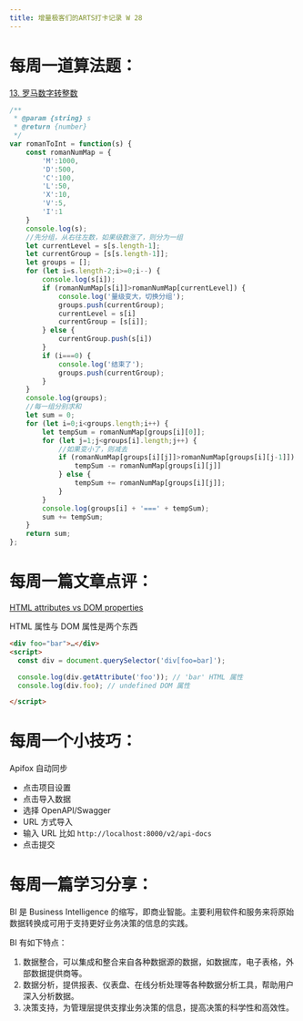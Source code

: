 ```yaml
---
title: 增量极客们的ARTS打卡记录 W 28
---
```


# 每周一道算法题：

[13. 罗马数字转整数](https://leetcode.cn/problems/roman-to-integer/)

```js
/**
 * @param {string} s
 * @return {number}
 */
var romanToInt = function(s) {
    const romanNumMap = {
        'M':1000,
        'D':500,
        'C':100,
        'L':50,
        'X':10,
        'V':5,
        'I':1
    }
    console.log(s);
    //先分组，从右往左数，如果级数涨了，则分为一组
    let currentLevel = s[s.length-1];
    let currentGroup = [s[s.length-1]];
    let groups = [];
    for (let i=s.length-2;i>=0;i--) {
        console.log(s[i]);
        if (romanNumMap[s[i]]>romanNumMap[currentLevel]) {
            console.log('量级变大，切换分组');
            groups.push(currentGroup);
            currentLevel = s[i]
            currentGroup = [s[i]];
        } else {
            currentGroup.push(s[i])
        }
        if (i===0) {
            console.log('结束了');
            groups.push(currentGroup);
        }
    }
    console.log(groups);
    //每一组分别求和
    let sum = 0;
    for (let i=0;i<groups.length;i++) {
        let tempSum = romanNumMap[groups[i][0]];
        for (let j=1;j<groups[i].length;j++) {
            //如果变小了，则减去
            if (romanNumMap[groups[i][j]]>romanNumMap[groups[i][j-1]]) {
                tempSum -= romanNumMap[groups[i][j]]
            } else {
                tempSum += romanNumMap[groups[i][j]];
            }
        }
        console.log(groups[i] + '===' + tempSum);
        sum += tempSum;
    }
    return sum;
};
```

# 每周一篇文章点评：

[HTML attributes vs DOM properties](https://jakearchibald.com/2024/attributes-vs-properties/)

HTML 属性与 DOM 属性是两个东西

```html
<div foo="bar">…</div>
<script>
  const div = document.querySelector('div[foo=bar]');

  console.log(div.getAttribute('foo')); // 'bar' HTML 属性
  console.log(div.foo); // undefined DOM 属性

</script>
```

# 每周一个小技巧：

Apifox 自动同步

- 点击项目设置
- 点击导入数据
- 选择 OpenAPI/Swagger
- URL 方式导入
- 输入 URL 比如 `http://localhost:8000/v2/api-docs`
- 点击提交


# 每周一篇学习分享：

BI 是 Business Intelligence 的缩写，即商业智能。主要利用软件和服务来将原始数据转换成可用于支持更好业务决策的信息的实践。

BI 有如下特点：
1. 数据整合，可以集成和整合来自各种数据源的数据，如数据库，电子表格，外部数据提供商等。
2. 数据分析，提供报表、仪表盘、在线分析处理等各种数据分析工具，帮助用户深入分析数据。
3. 决策支持，为管理层提供支撑业务决策的信息，提高决策的科学性和高效性。
